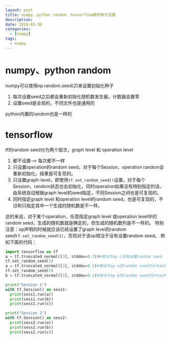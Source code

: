 ```yaml
---
layout: post
title: numpy、python random、tensorflow随机种子设置
description: 
date: 2018-03-30
categories: 
  - [numpy] 
tags:
  - numpy
---
```


# numpy、python random

numpy可以使用np.random.seed(2)来设置初始化种子

1. 每次设置seed之后都会重新初始化随机数发生器，计数器会置零
2. 设置seed是全局的，不同文件也是通用的

python内置的random也是一样的

# tensorflow

tf的random seed分为两个层次，graph level 和 operation level
1. 都不设置--> 每次都不一样
2. 只设置operation的random seed，对于每个Session，operation random会重新初始化，结果是可复现的。
3. 只设置graph-level，即使用`tf.set_random_seed()`设置，对于每个Session，random状态也会初始化，同时operation如果没有特别指定的话，由系统自动根据graph level的seed指定，不同Session之间也是可复现的。
4. 同时指定graph level 和operation level的random seed，也是可复现的，不过和只指定其中一个生成的随机数是不一样。

总的来说，对于某个operation，任意指定graph level 或operation level中的random seed，生成的随机数就是确定的，但生成的随机数列是不一样的。
特别注意：op声明的时候就应该已经设置了graph level的random seed`tf.set_random_seed(1)`，否则对于该op相当于没有设置random seed。
例如下面的代码：
```python
import tensorflow as tf
a = tf.truncated_normal([3], stddev=0.1))#相当于op c没有设置random seed
tf.set_random_seed(1)
a = tf.truncated_normal([3], stddev=0.1)#相当于op a的random seed为1+hash(a)
tf.set_random_seed(2)
b = tf.truncated_normal([3], stddev=0.1)#相当于op b的random seed为2+hash(b)

print("Session 1")
with tf.Session() as sess1:
  print(sess1.run(a))
  print(sess1.run(b))
  print(sess1.run(c))

print("Session 2")
with tf.Session() as sess2:
  print(sess2.run(a))
  print(sess2.run(b))
  print(sess2.run(c))
```